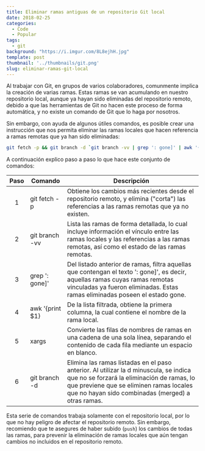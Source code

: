 ```yaml
---
title: Eliminar ramas antiguas de un repositorio Git local
date: 2018-02-25
categories:
  - Code
  - Popular
tags:
  - git
background: "https://i.imgur.com/8L8ejhH.jpg"
template: post
thumbnail: '../thumbnails/git.png'
slug: eliminar-ramas-git-local
---
```


Al trabajar con Git, en grupos de varios colaboradores, comunmente implica la creación de varias ramas. Estas ramas se van acumulando en nuestro repositorio local, aunque ya hayan sido eliminadas del repositorio remoto, debido a que las herramientas de Git no hacen este proceso de forma automática, y no existe un comando de Git que lo haga por nosotros.

Sin embargo, con ayuda de algunos útiles comandos, es posible crear una instrucción que nos permita eliminar las ramas locales que hacen referencia a ramas remotas que ya han sido eliminadas:

```bash
git fetch -p && git branch -d `git branch -vv | grep ': gone]' | awk '{print $1}' | xargs`
```

A continuación explico paso a paso lo que hace este conjunto de comandos:

| Paso  | Comando         | Descripción                                                                                                                                                                                                                         |
| :---: | --------------- | ----------------------------------------------------------------------------------------------------------------------------------------------------------------------------------------------------------------------------------- |
|   1   | git fetch -p    | Obtiene los cambios más recientes desde el repositorio remoto, y elimina ("corta") las referencias a las ramas remotas que ya no existen.                                                                                           |
|   2   | git branch -vv  | Lista las ramas de forma detallada, lo cual incluye información el vínculo entre las ramas locales y las referencias a las ramas remotas, así como el estado de las ramas remotas.                                                  |
|   3   | grep ': gone]'  | Del listado anterior de ramas, filtra aquellas que contengan el texto ': gone]', es decir, aquellas ramas cuyas ramas remotas vinculadas ya fueron eliminadas. Estas ramas eliminadas poseen el estado gone.                        |
|   4   | awk '{print $1} | De la lista filtrada, obtiene la primera columna, la cual contiene el nombre de la rama local.                                                                                                                                      |
|   5   | xargs           | Convierte las filas de nombres de ramas en una cadena de una sola línea, separando el contenido de cada fila mediante un espacio en blanco.                                                                                         |
|   6   | git branch -d   | Elimina las ramas listadas en el paso anterior. Al utilizar la d minuscula, se indica que no se forzará la eliminación de ramas, lo que previene que se eliminen ramas locales que no hayan sido combinadas (merged) a otras ramas. |

Esta serie de comandos trabaja solamente con el repositorio local, por lo que no hay peligro de afectar el repositorio remoto. Sin embargo, recomiendo que te asegures de haber subido (`push`) los cambios de todas las ramas, para prevenir la eliminación de ramas locales que aún tengan cambios no incluidos en el repositorio remoto.
